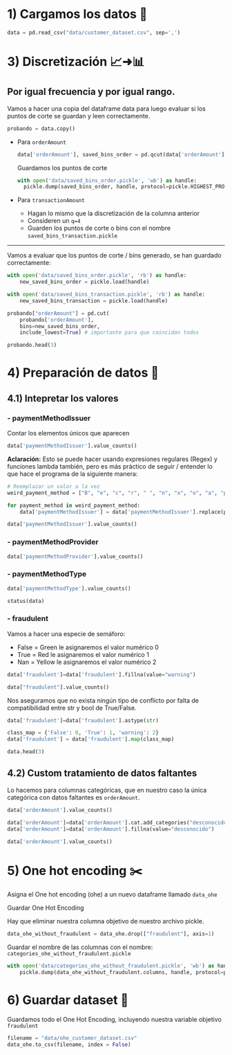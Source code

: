 # 1) Cargamos los datos 📕

```python
data = pd.read_csv("data/customer_dataset.csv", sep=',') 
```

# 3) Discretización 📈➜📊 

Por igual frecuencia y por igual rango.
---

Vamos a hacer una copia del dataframe data para luego evaluar si los puntos de corte se guardan y leen correctamente.

```python
probando = data.copy()
```

- Para `orderAmount`
  
  ```python
  data['orderAmount'], saved_bins_order = pd.qcut(data['orderAmount'], q=5, duplicates='drop', retbins=True)
  ```

  Guardamos los puntos de corte

  ```python
  with open('data/saved_bins_order.pickle', 'wb') as handle:
    pickle.dump(saved_bins_order, handle, protocol=pickle.HIGHEST_PROTOCOL)
  ```

- Para `transactionAmount`
  
  - Hagan lo mismo que la discretización de la columna anterior
  - Consideren un `q=4`
  - Guarden los puntos de corte o bins con el nombre `saved_bins_transaction.pickle`
  
---

Vamos a evaluar que los puntos de corte / bins generado, se han guardado correctamente:

```python
with open('data/saved_bins_order.pickle', 'rb') as handle:
    new_saved_bins_order = pickle.load(handle)
```

```python
with open('data/saved_bins_transaction.pickle', 'rb') as handle:
    new_saved_bins_transaction = pickle.load(handle)
```

```python
probando["orderAmount"] = pd.cut(
    probando['orderAmount'],
    bins=new_saved_bins_order, 
    include_lowest=True) # importante para que coincidan todos
```

```python
probando.head(3)
```

# 4) Preparación de datos 🔧

## 4.1) Intepretar los valores

### - paymentMethodIssuer

Contar los elementos únicos que aparecen

```python
data['paymentMethodIssuer'].value_counts()
```

**Aclaración:** Esto se puede hacer usando expresiones regulares (Regex) y funciones lambda también, pero es más práctico de seguir / entender lo que hace el programa de la siguiente manera:

```python
# Reemplazar un valor a la vez
weird_payment_method = ["B", "e", "c", "r", " ", "n", "x", "o", "a", "p"]

for payment_method in weird_payment_method:
    data['paymentMethodIssuer'] = data['paymentMethodIssuer'].replace(payment_method, 'weird')
```

```python
data['paymentMethodIssuer'].value_counts()
```

### - paymentMethodProvider

```python
data['paymentMethodProvider'].value_counts()
```

### - paymentMethodType

```python
data['paymentMethodType'].value_counts()
```

```python
status(data)
```

### - fraudulent

Vamos a hacer una especie de semáforo:
- False = Green le asignaremos el valor numérico 0
- True = Red le asignaremos el valor numérico 1
- Nan = Yellow le asignaremos el valor numérico 2

```python
data['fraudulent']=data['fraudulent'].fillna(value="warning")
```

```python
data["fraudulent"].value_counts()
```

Nos aseguramos que no exista ningún tipo de conflicto por falta de compatibilidad entre str y bool de True/False.

```python
data['fraudulent']=data['fraudulent'].astype(str)
```

```python
class_map = {'False': 0, 'True': 1, 'warning': 2}
data['fraudulent'] = data['fraudulent'].map(class_map)
```

```python
data.head(3)
```

## 4.2) Custom tratamiento de datos faltantes

Lo hacemos para columnas categóricas, que en nuestro caso la única categórica con datos faltantes es `orderAmount`.

```python
data['orderAmount'].value_counts()
```

```python
data['orderAmount']=data['orderAmount'].cat.add_categories("desconocido")
data['orderAmount']=data['orderAmount'].fillna(value="desconocido")
```

```python
data['orderAmount'].value_counts()
```

# 5) One hot encoding ✂️

Asigna el One hot encoding (ohe) a un nuevo dataframe llamado `data_ohe`

Guardar One Hot Encoding

Hay que eliminar nuestra columna objetivo de nuestro archivo pickle.

```python
data_ohe_without_fraudulent = data_ohe.drop(["fraudulent"], axis=1)
```

Guardar el nombre de las columnas con el nombre: `categories_ohe_without_fraudulent.pickle`

```python
with open('data/categories_ohe_without_fraudulent.pickle', 'wb') as handle:
    pickle.dump(data_ohe_without_fraudulent.columns, handle, protocol=pickle.HIGHEST_PROTOCOL)
```

# 6) Guardar dataset 💾

Guardamos todo el One Hot Encoding, incluyendo nuestra variable objetivo `fraudulent`

```python
filename = "data/ohe_customer_dataset.csv"
data_ohe.to_csv(filename, index = False)
```
